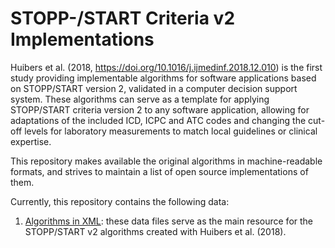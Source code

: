 <h1>STOPP-/START Criteria v2 Implementations</h1>
<p>Huibers et al. (2018, <a href="https://doi.org/10.1016/j.ijmedinf.2018.12.010">https://doi.org/10.1016/j.ijmedinf.2018.12.010</a>) is the first study providing implementable algorithms for software applications based on STOPP/START version 2, validated in a computer decision support system. These algorithms can serve as a template for applying STOPP/START criteria version 2 to any software application, allowing for adaptations of the included ICD, ICPC and ATC codes and changing the cut-off levels for laboratory measurements to match local guidelines or clinical expertise.</p>
<p>This repository makes available the original algorithms in machine-readable formats, and strives to maintain a list of open source implementations of them.</p>
<p>Currently, this repository contains the following data:</p>
<ol>
  <li><a href="xml">Algorithms in XML</a>: these data files serve as the main resource for the STOPP/START v2 algorithms created with Huibers et al. (2018).</li>
</ol>
